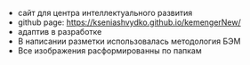 * сайт для центра интеллектуального развития
* github page: https://kseniashvydko.github.io/kemengerNew/
* адаптив в разработке
* В написании разметки использовалась методология БЭМ
* Все изображения расформированны по папкам
